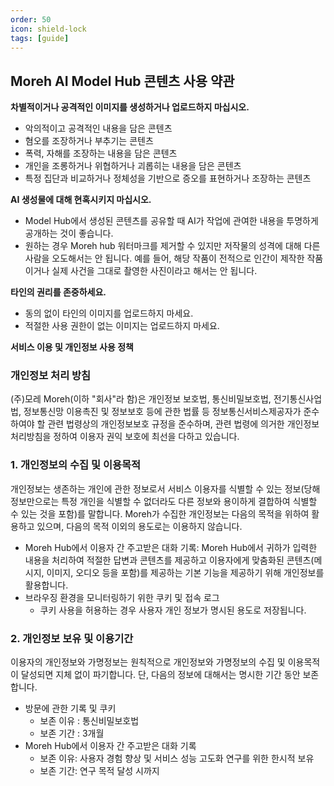 ```yaml
---
order: 50
icon: shield-lock
tags: [guide]
---
```



## Moreh AI Model Hub 콘텐츠 사용 약관

**차별적이거나 공격적인 이미지를 생성하거나 업로드하지 마십시오.**

- 악의적이고 공격적인 내용을 담은 콘텐츠
- 혐오를 조장하거나 부추기는 콘텐츠
- 폭력, 자해를 조장하는 내용을 담은 콘텐츠
- 개인을 조롱하거나 위협하거나 괴롭히는 내용을 담은 콘텐츠
- 특정 집단과 비교하거나 정체성을 기반으로 증오를 표현하거나 조장하는 콘텐츠

**AI 생성물에 대해 현혹시키지 마십시오.**

- Model Hub에서 생성된 콘텐츠를 공유할 때 AI가 작업에 관여한 내용을 투명하게 공개하는 것이 좋습니다.
- 원하는 경우 Moreh hub 워터마크를 제거할 수 있지만 저작물의 성격에 대해 다른 사람을 오도해서는 안 됩니다. 예를 들어, 해당 작품이 전적으로 인간이 제작한 작품이거나 실제 사건을 그대로 촬영한 사진이라고 해서는 안 됩니다.

**타인의 권리를 존중하세요.**

- 동의 없이 타인의 이미지를 업로드하지 마세요.
- 적절한 사용 권한이 없는 이미지는 업로드하지 마세요.

**서비스 이용 및 개인정보 사용 정책**

### 개인정보 처리 방침

(주)모레 Moreh(이하 "회사"라 함)은 개인정보 보호법, 통신비밀보호법, 전기통신사업법, 정보통신망 이용촉진 및 정보보호 등에 관한 법률 등 정보통신서비스제공자가 준수하여야 할 관련 법령상의 개인정보보호 규정을 준수하며, 관련 법령에 의거한 개인정보 처리방침을 정하여 이용자 권익 보호에 최선을 다하고 있습니다.

### 1. 개인정보의 수집 및 이용목적

개인정보는 생존하는 개인에 관한 정보로서 서비스 이용자를 식별할 수 있는 정보(당해 정보만으로는 특정 개인을 식별할 수 없더라도 다른 정보와 용이하게 결합하여 식별할 수 있는 것을 포함)를 말합니다. Moreh가 수집한 개인정보는 다음의 목적을 위하여 활용하고 있으며, 다음의 목적 이외의 용도로는 이용하지 않습니다.

- Moreh Hub에서 이용자 간 주고받은 대화 기록: Moreh Hub에서 귀하가 입력한 내용을 처리하여 적절한 답변과 콘텐츠를 제공하고 이용자에게 맞춤화된 콘텐츠(메시지, 이미지, 오디오 등을 포함)를 제공하는 기본 기능을 제공하기 위해 개인정보를 활용합니다.
- 브라우징 환경을 모니터링하기 위한 쿠키 및 접속 로그
    - 쿠키 사용을 허용하는 경우 사용자 개인 정보가 명시된 용도로 저장됩니다.

### 2. 개인정보 보유 및 이용기간

이용자의 개인정보와 가명정보는 원칙적으로 개인정보와 가명정보의 수집 및 이용목적이 달성되면 지체 없이 파기합니다. 단, 다음의 정보에 대해서는 명시한 기간 동안 보존합니다.

- 방문에 관한 기록 및 쿠키
    - 보존 이유 : 통신비밀보호법
    - 보존 기간 : 3개월
- Moreh Hub에서 이용자 간 주고받은 대화 기록
    - 보존 이유: 사용자 경험 향상 및 서비스 성능 고도화 연구를 위한 한시적 보유
    - 보존 기간: 연구 목적 달성 시까지